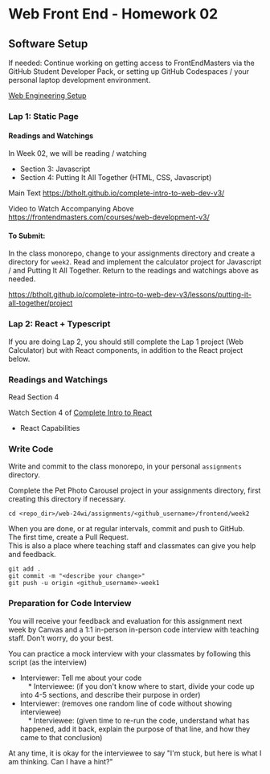 # Web Front End - Homework 02

## Software Setup

If needed:
Continue working on getting access to FrontEndMasters via the GitHub Student Developer Pack, or setting up GitHub Codespaces / your personal laptop development environment.
  
[Web Engineering Setup](https://github.com/TheEvergreenStateCollege/upper-division-cs/blob/main/web-24wi/Setup.md)
### Lap 1: Static Page

#### Readings and Watchings

In Week 02, we will be reading / watching
* Section 3: Javascript
* Section 4: Putting It All Together (HTML, CSS, Javascript)

Main Text
https://btholt.github.io/complete-intro-to-web-dev-v3/

Video to Watch Accompanying Above
https://frontendmasters.com/courses/web-development-v3/

#### To Submit:
In the class monorepo, change to your assignments directory and create a directory for `week2`. Read and implement the calculator project for Javascript / and Putting It All Together. Return to the readings and watchings above as needed.

https://btholt.github.io/complete-intro-to-web-dev-v3/lessons/putting-it-all-together/project

### Lap 2: React + Typescript

If you are doing Lap 2, you should still complete the Lap 1 project (Web Calculator) but with React components, in addition to the React project below.


### Readings and Watchings

Read Section 4

Watch Section 4 of [Complete Intro to React](https://frontendmasters.com/courses/complete-react-v8/)  
* React Capabilities



### Write Code
Write and commit to the class monorepo, in your personal `assignments` directory.


Complete the Pet Photo Carousel project in your assignments directory, first creating this directory if necessary.  
```  
cd <repo_dir>/web-24wi/assignments/<github_username>/frontend/week2

```

When you are done, or at regular intervals, commit and push to GitHub.  
The first time, create a Pull Request.  
This is also a place where teaching staff and classmates can give you help and feedback.  
```  
git add .  
git commit -m "<describe your change>"  
git push -u origin <github_username>-week1  
```  
### Preparation for Code Interview  
You will receive your feedback and evaluation for this assignment next week by Canvas and a 1:1 in-person in-person code interview with teaching staff. Don't worry, do your best.

You can practice a mock interview with your classmates by following this script (as the interview)  
* Interviewer: Tell me about your code  
    * Interviewee: (if you don't know where to start, divide your code up into 4-5 sections, and describe their purpose in order)  
* Interviewer: (removes one random line of code without showing interviewee)  
    * Interviewee: (given time to re-run the code, understand what has happened, add it back, explain the purpose of that line, and how they came to that conclusion)

At any time, it is okay for the interviewee to say "I'm stuck, but here is what I am thinking. Can I have a hint?"